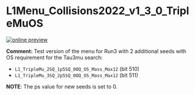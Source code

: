 # L1Menu_Collisions2022_v1_3_0_TripleMuOS

[![online preview](https://img.shields.io/badge/Online%20preview-click%20here-blue)](https://htmlpreview.github.io/?https://github.com/caruta/L1MenuRun3/blob/master/development/L1Menu_Collisions2022_v1_3_0_TripleMuOS/L1Menu_Collisions2022_v1_3_0_TripleMuOS.html)


**Comment:** 
Test version of the menu for Run3 with 2 additional seeds with OS requirement for the Tau3mu search:
   - `L1_TripleMu_2SQ_1p5SQ_0OQ_OS_Mass_Max12` (bit 510)
   - `L1_TripleMu_3SQ_2p5SQ_0OQ_OS_Mass_Max12` (bit 511)

**NOTE**: The ps value for new seeds is set to 0.

